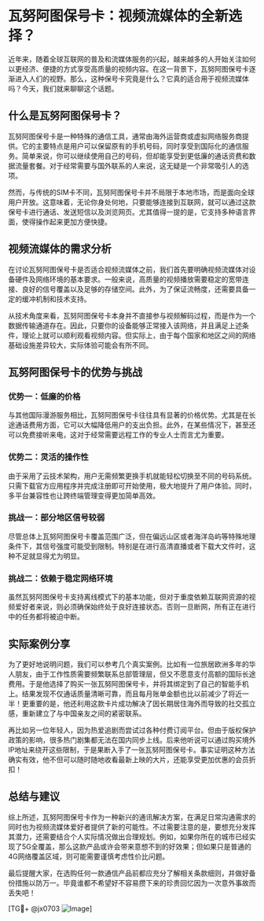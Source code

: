 # 瓦努阿图保号卡：视频流媒体的全新选择？

近年来，随着全球互联网的普及和流媒体服务的兴起，越来越多的人开始关注如何以更经济、便捷的方式享受高质量的视频内容。在这一背景下，瓦努阿图保号卡逐渐进入人们的视野。那么，这种保号卡究竟是什么？它真的适合用于视频流媒体吗？今天，我们就来聊聊这个话题。

## 什么是瓦努阿图保号卡？

瓦努阿图保号卡是一种特殊的通信工具，通常由海外运营商或虚拟网络服务商提供。它的主要特点是用户可以保留原有的手机号码，同时享受到国际化的通信服务。简单来说，你可以继续使用自己的号码，但却能享受到更低廉的通话资费和数据流量套餐。对于经常需要与国外联系的人来说，这无疑是一个非常吸引人的选项。

然而，与传统的SIM卡不同，瓦努阿图保号卡并不局限于本地市场，而是面向全球用户开放。这意味着，无论你身处何地，只要能够连接到互联网，就可以通过这款保号卡进行通话、发送短信以及浏览网页。尤其值得一提的是，它支持多种语言界面，使得操作起来更加方便快捷。

## 视频流媒体的需求分析

在讨论瓦努阿图保号卡是否适合视频流媒体之前，我们首先要明确视频流媒体对设备硬件及网络环境的基本要求。一般来说，高质量的视频播放需要稳定的宽带连接、良好的信号覆盖以及足够的存储空间。此外，为了保证流畅度，还需要具备一定的缓冲机制和技术支持。

从技术角度来看，瓦努阿图保号卡本身并不直接参与视频解码过程，而是作为一个数据传输通道存在。因此，只要你的设备能够正常接入该网络，并且满足上述条件，理论上就可以顺利观看视频内容。但实际上，由于每个国家和地区之间的网络基础设施差异较大，实际体验可能会有所不同。

## 瓦努阿图保号卡的优势与挑战

### 优势一：低廉的价格
与其他国际漫游服务相比，瓦努阿图保号卡往往具有显著的价格优势。尤其是在长途通话费用方面，它可以大幅降低用户的支出负担。此外，在某些情况下，甚至还可以免费接听来电，这对于经常需要远程工作的专业人士而言尤为重要。

### 优势二：灵活的操作性
由于采用了云技术架构，用户无需频繁更换手机就能轻松切换至不同的号码系统。只需下载官方应用程序并完成注册即可开始使用，极大地提升了用户体验。同时，多平台兼容性也让跨终端管理变得更加简单高效。

### 挑战一：部分地区信号较弱
尽管总体上瓦努阿图保号卡覆盖范围广泛，但在偏远山区或者海洋岛屿等特殊地理条件下，其信号强度可能受到限制。特别是在进行高清直播或者下载大文件时，这种不足就显得尤为明显。

### 挑战二：依赖于稳定网络环境
虽然瓦努阿图保号卡支持离线模式下的基本功能，但对于重度依赖互联网资源的视频爱好者来说，则必须确保始终处于良好连接状态。否则一旦断网，所有正在进行中的任务都将被迫中断。

## 实际案例分享

为了更好地说明问题，我们可以参考几个真实案例。比如有一位旅居欧洲多年的华人朋友，由于工作性质需要频繁联系总部管理层，但又不愿意支付高额的国际长途费用。于是他选择了购买一张瓦努阿图保号卡，并将其绑定到了自己的智能手机上。结果发现不仅通话质量清晰可靠，而且每月账单金额也比以前减少了将近一半！更重要的是，他还利用这款卡片成功解决了因长期居住海外而导致的社交孤立感，重新建立了与中国亲友之间的紧密联系。

再比如另一位年轻人，因为热爱追剧而尝试过各种付费订阅平台。但由于版权保护政策的影响，很多热门剧集都无法在国内同步上线。后来他听说可以通过购买境外IP地址来绕开这些限制，于是果断入手了一张瓦努阿图保号卡。事实证明这种方法确实有效，他不但可以随时随地收看最新上映的大片，还能享受更加优惠的会员折扣！

## 总结与建议

综上所述，瓦努阿图保号卡作为一种新兴的通讯解决方案，在满足日常沟通需求的同时也为视频流媒体爱好者提供了新的可能性。不过需要注意的是，要想充分发挥其潜力，还需要结合个人实际情况做出合理规划。例如，如果你所在的城市已经实现了5G全覆盖，那么这款产品或许会带来意想不到的好效果；但如果只是普通的4G网络覆盖区域，则可能需要谨慎考虑性价比问题。

最后提醒大家，在选购任何一款通信产品前都应充分了解相关条款细则，并做好备份措施以防万一。毕竟谁都不希望好不容易攒下来的珍贵回忆因为一次意外事故而丢失吧！

[TG💪+ @jx0703 ![Image](https://github.com/user-attachments/assets/dbca1d08-cadb-493c-b0ec-ad6f7a83f270)]